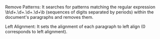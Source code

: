 Remove Patterns: It searches for patterns matching the regular expression \b\d+\.\d+\.\d+\.\d+\b (sequences of digits separated by periods) within the document's paragraphs and removes them.

Left Alignment: It sets the alignment of each paragraph to left align (0 corresponds to left alignment).

